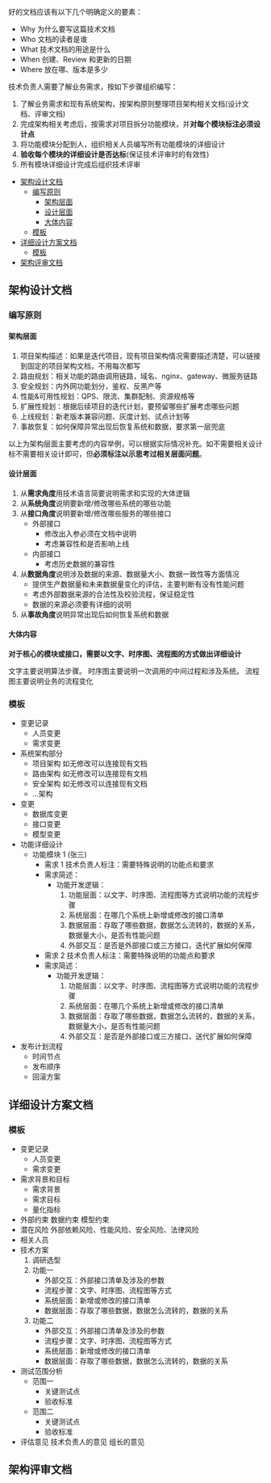 好的文档应该有以下几个明确定义的要素：

- Why 为什么要写这篇技术文档
- Who 文档的读者是谁
- What 技术文档的用途是什么
- When 创建、Review 和更新的日期
- Where 放在哪、版本是多少

技术负责人需要了解业务需求，按如下步骤组织编写：

1. 了解业务需求和现有系统架构，按架构原则整理项目架构相关文档(设计文档、评审文档)
2. 完成架构相关考虑后，按需求对项目拆分功能模块，并**对每个模块标注必须设计点**
3. 将功能模块分配到人，组织相关人员编写所有功能模块的详细设计
4. **验收每个模块的详细设计是否达标**(保证技术评审时的有效性)
5. 所有模块详细设计完成后组织技术评审

- [架构设计文档](#架构设计文档)
  - [编写原则](#编写原则)
    - [架构层面](#架构层面)
    - [设计层面](#设计层面)
    - [大体内容](#大体内容)
  - [模板](#模板)
- [详细设计方案文档](#详细设计方案文档)
  - [模板](#模板-1)
- [架构评审文档](#架构评审文档)

## 架构设计文档

### 编写原则

#### 架构层面

1. 项目架构描述：如果是迭代项目，现有项目架构情况需要描述清楚，可以链接到固定的项目架构文档，不用每次都写
2. 路由规划：相关功能的路由调用链路，域名、nginx、gateway、微服务链路
3. 安全规划：内外网功能划分，鉴权、反黑产等
4. 性能&可用性规划：QPS、限流、集群配制、资源规格等
5. 扩展性规划：根据后续项目的迭代计划，要预留哪些扩展考虑哪些问题
6. 上线规划：新老版本兼容问题、灰度计划、试点计划等
7. 事故恢复：如何保障异常出现后恢复系统和数据，要求第一层兜底

以上为架构层面主要考虑的内容举例，可以根据实际情况补充。如不需要相关设计标不需要相关设计即可，但**必须标注以示思考过相关层面问题**。

#### 设计层面

1. 从**需求角度**用技术语言简要说明需求和实现的大体逻辑
2. 从**系统角度**说明要新增/修改哪些系统的哪些功能
3. 从**接口角度**说明要新增/修改哪些服务的哪些接口
   - 外部接口
     - 修改出入参必须在文档中说明
     - 考虑兼容性和是否影响上线
   - 内部接口
     - 考虑历史数据的兼容性
4. 从**数据角度**说明涉及数据的来源、数据量大小、数据一致性等方面情况
   - 提供生产数据量和未来数据量变化的评估，主要判断有没有性能问题
   - 考虑外部数据来源的合法性及校验流程，保证稳定性
   - 数据的来源必须要有详细的说明
5. 从**事故角度**说明异常出现后如何恢复系统和数据

#### 大体内容

**对于核心的模块或接口，需要以文字、时序图、流程图的方式做出详细设计**

文字主要说明算法步骤。
时序图主要说明一次调用的中间过程和涉及系统。
流程图主要说明业务的流程变化

### 模板

- 变更记录
  - 人员变更
  - 需求变更
- 系统架构部分
  - 项目架构
    如无修改可以连接现有文档
  - 路由架构
    如无修改可以连接现有文档
  - 安全架构
    如无修改可以连接现有文档
  - ...架构
- 变更
  - 数据库变更
  - 接口变更
  - 模型变更
- 功能详细设计
  - 功能模块 1 (张三)
    - 需求 1
      技术负责人标注：需要特殊说明的功能点和要求
    - 需求简述：
      - 功能开发逻辑：
        1. 功能层面：以文字、时序图、流程图等方式说明功能的流程步骤
        2. 系统层面：在哪几个系统上新增或修改的接口清单
        3. 数据层面：存取了哪些数据，数据怎么流转的，数据的关系，数据量大小，是否有性能问题
        4. 外部交互：是否是外部接口或三方接口，迭代扩展如何保障
    - 需求 2
      技术负责人标注：需要特殊说明的功能点和要求
    - 需求简述：
      - 功能开发逻辑：
        1. 功能层面：以文字、时序图、流程图等方式说明功能的流程步骤
        2. 系统层面：在哪几个系统上新增或修改的接口清单
        3. 数据层面：存取了哪些数据，数据怎么流转的，数据的关系，数据量大小，是否有性能问题
        4. 外部交互：是否是外部接口或三方接口，送代扩展如何保障
- 发布计划流程
  - 时间节点
  - 发布顺序
  - 回滚方案

## 详细设计方案文档

### 模板

- 变更记录
  - 人员变更
  - 需求变更
- 需求背景和目标
  - 需求背景
  - 需求目标
  - 量化指标
- 外部约束
  数据约束
  模型约束
- 潜在风险
  外部依赖风险、性能风险、安全风险、法律风险
- 相关人员
- 技术方案
  1. 调研选型
  2. 功能一
     - 外部交互：外部接口清单及涉及的参数
     - 流程步骤：文字、时序图、流程图等方式
     - 系统层面：新增或修改的接口清单
     - 数据层面：存取了哪些数据，数据怎么流转的，数据的关系
  3. 功能二
     - 外部交互：外部接口清单及涉及的参数
     - 流程步骤：文字、时序图、流程图等方式
     - 系统层面：新增或修改的接口清单
     - 数据层面：存取了哪些数据，数据怎么流转的，数据的关系
- 测试范围分析
  - 范围一
    - 关键测试点
    - 验收标准
  - 范围二
    - 关键测试点
    - 验收标准
- 评估意见
  技术负责人的意见
  组长的意见

## 架构评审文档
